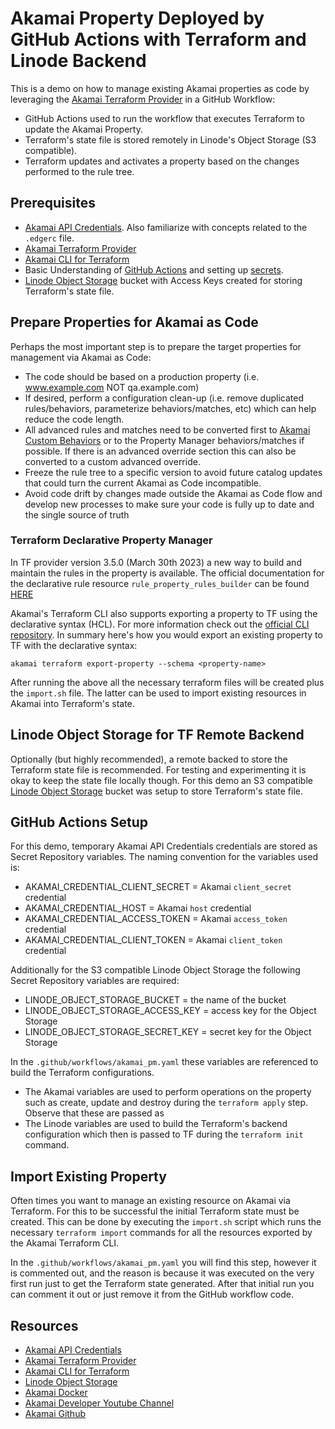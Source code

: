 # Akamai Property Deployed by GitHub Actions with Terraform and Linode Backend

This is a demo on how to manage existing Akamai properties as code by leveraging the [Akamai Terraform Provider](https://techdocs.akamai.com/terraform/docs) in a GitHub Workflow:

* GitHub Actions used to run the workflow that executes Terraform to update the Akamai Property.
* Terraform's state file is stored remotely in Linode's Object Storage (S3 compatible).
* Terraform updates and activates a property based on the changes performed to the rule tree. 

## Prerequisites
- [Akamai API Credentials](https://techdocs.akamai.com/developer/docs/set-up-authentication-credentials). Also familiarize with concepts related to the `.edgerc` file.
- [Akamai Terraform Provider](https://techdocs.akamai.com/terraform/docs)
- [Akamai CLI for Terraform](https://github.com/akamai/cli-terraform)
- Basic Understanding of [GitHub Actions](https://docs.github.com/en/actions) and setting up [secrets](https://docs.github.com/en/actions/security-guides/encrypted-secrets).
- [Linode Object Storage](https://www.linode.com/lp/object-storage/) bucket with Access Keys created for storing Terraform's state file.
 
## Prepare Properties for Akamai as Code
Perhaps the most important step is to prepare the target properties for management via Akamai as Code:

* The code should be based on a production property (i.e. www.example.com NOT qa.example.com)
* If desired, perform a configuration clean-up (i.e. remove duplicated rules/behaviors, parameterize behaviors/matches, etc) which can help reduce the code length.
* All advanced rules and matches need to be converted first to [Akamai Custom Behaviors](https://developer.akamai.com/blog/2018/04/26/custom-behaviors-property-manager-papi) or to the Property Manager behaviors/matches if possible. If there is an advanced override section this can also be converted to a custom advanced override.
* Freeze the rule tree to a specific version to avoid future catalog updates that could turn the current Akamai as Code incompatible.
* Avoid code drift by changes made outside the Akamai as Code flow and develop new processes to make sure your code is fully up to date and the single source of truth

### Terraform Declarative Property Manager
In TF provider version 3.5.0 (March 30th 2023) a new way to build and maintain the rules in the property is available. The official documentation for the declarative rule resource `rule_property_rules_builder` can be found [HERE](https://techdocs.akamai.com/terraform/docs/rules-builder)

Akamai's Terraform CLI also supports exporting a property to TF using the declarative syntax (HCL). For more information check out the [official CLI repository](https://github.com/akamai/cli-terraform#property-manager-properties).
In summary here's how you would export an existing property to TF with the declarative syntax:
```
akamai terraform export-property --schema <property-name>
```
After running the above all the necessary terraform files will be created plus the `import.sh` file. The latter can be used to import existing resources in Akamai into Terraform's state. 

## Linode Object Storage for TF Remote Backend
Optionally (but highly recommended), a remote backed to store the Terraform state file is recommended. For testing and experimenting it is okay to keep the state file locally though. 
For this demo an S3 compatible [Linode Object Storage](https://www.linode.com/lp/object-storage/) bucket was setup to store Terraform's state file. 

## GitHub Actions Setup
For this demo, temporary Akamai API Credentials credentials are stored as Secret Repository variables. The naming convention for the variables used is:

- AKAMAI_CREDENTIAL_CLIENT_SECRET = Akamai `client_secret` credential
- AKAMAI_CREDENTIAL_HOST = Akamai `host` credential
- AKAMAI_CREDENTIAL_ACCESS_TOKEN = Akamai `access_token` credential
- AKAMAI_CREDENTIAL_CLIENT_TOKEN = Akamai `client_token` credential

Additionally for the S3 compatible Linode Object Storage the following Secret Repository variables are required:

- LINODE_OBJECT_STORAGE_BUCKET = the name of the bucket
- LINODE_OBJECT_STORAGE_ACCESS_KEY = access key for the Object Storage
- LINODE_OBJECT_STORAGE_SECRET_KEY = secret key for the Object Storage

In the `.github/workflows/akamai_pm.yaml` these variables are referenced to build the Terraform configurations.
* The Akamai variables are used to perform operations on the property such as create, update and destroy during the `terraform apply` step. Observe that these are passed as 
* The Linode variables are used to build the Terraform's backend configuration which then is passed to TF during the `terraform init` command.

## Import Existing Property
Often times you want to manage an existing resource on Akamai via Terraform. For this to be successful the initial Terraform state must be created. This can be done by executing the `import.sh` script which runs the necessary `terraform import` commands for all the resources exported by the Akamai Terraform CLI.

In the `.github/workflows/akamai_pm.yaml` you will find this step, however it is commented out, and the reason is because it was executed on the very first run just to get the Terraform state generated. After that initial run you can comment it out or just remove it from the GitHub workflow code.

## Resources
- [Akamai API Credentials](https://techdocs.akamai.com/developer/docs/set-up-authentication-credentials)
- [Akamai Terraform Provider](https://techdocs.akamai.com/terraform/docs)
- [Akamai CLI for Terraform](https://github.com/akamai/cli-terraform)
- [Linode Object Storage](https://www.linode.com/lp/object-storage/)
- [Akamai Docker](https://github.com/akamai/akamai-docker)
- [Akamai Developer Youtube Channel](https://www.youtube.com/c/AkamaiDeveloper)
- [Akamai Github](https://github.com/akamai)